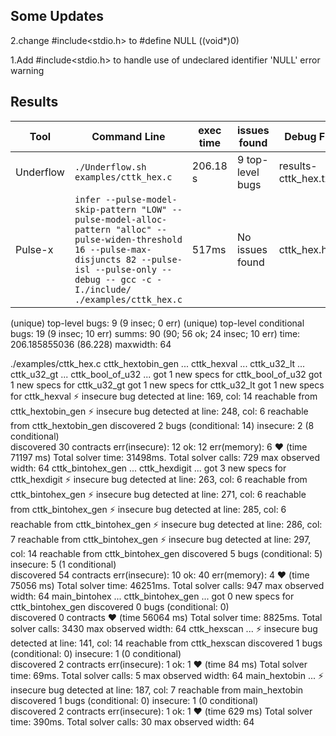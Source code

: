 ## Some Updates
2.change #include<stdio.h> to #define NULL ((void*)0)

1.Add #include<stdio.h> to handle use of undeclared identifier 'NULL' error warning

## Results

|Tool|Command Line|exec time|issues found|Debug File|
|----------------|-------------------------------|-----------------------------|---------------------------|-----|
|Underflow|`./Underflow.sh examples/cttk_hex.c`|206.18 s|9 top-level bugs|results-cttk_hex.txt|
|Pulse-x|`infer --pulse-model-skip-pattern "LOW" --pulse-model-alloc-pattern "alloc" --pulse-widen-threshold 16 --pulse-max-disjuncts 82 --pulse-isl --pulse-only --debug -- gcc -c -I./include/ ./examples/cttk_hex.c`|517ms|No issues found|cttk_hex.html|



(unique) top-level bugs:
    9 (9 insec; 0 err)
(unique) top-level conditional bugs:
    19 (9 insec; 10 err)
summs:
    90 (90; 56 ok; 24 insec; 10 err)
time: 
    206.185855036 (86.228)
maxwidth: 64




./examples/cttk_hex.c
  cttk_hextobin_gen ... 
    cttk_hexval ... 
      cttk_u32_lt ... 
        cttk_u32_gt ... 
          cttk_bool_of_u32 ... 
          got 1 new specs for cttk_bool_of_u32
        got 1 new specs for cttk_u32_gt
      got 1 new specs for cttk_u32_lt
    got 1 new specs for cttk_hexval
  ⚡ insecure bug detected at line: 169, col: 14 reachable from cttk_hextobin_gen
  ⚡ insecure bug detected at line: 248, col: 6 reachable from cttk_hextobin_gen
  discovered 2 bugs (conditional: 14)  insecure: 2 (8 conditional)  
  discovered 30 contracts    err(insecure): 12   ok: 12   err(memory): 6  ❤   (time 71197 ms)
  Total solver time: 31498ms. Total solver calls: 729
  max observed width: 64
  cttk_bintohex_gen ... 
    cttk_hexdigit ... 
    got 3 new specs for cttk_hexdigit
  ⚡ insecure bug detected at line: 263, col: 6 reachable from cttk_bintohex_gen
  ⚡ insecure bug detected at line: 271, col: 6 reachable from cttk_bintohex_gen
  ⚡ insecure bug detected at line: 285, col: 6 reachable from cttk_bintohex_gen
  ⚡ insecure bug detected at line: 286, col: 7 reachable from cttk_bintohex_gen
  ⚡ insecure bug detected at line: 297, col: 14 reachable from cttk_bintohex_gen
  discovered 5 bugs (conditional: 5)  insecure: 5 (1 conditional)  
  discovered 54 contracts    err(insecure): 10   ok: 40   err(memory): 4  ❤   (time 75056 ms)
  Total solver time: 46251ms. Total solver calls: 947
  max observed width: 64
  main_bintohex ... 
    cttk_bintohex_gen ... 
    got 0 new specs for cttk_bintohex_gen
  discovered 0 bugs (conditional: 0)  
  discovered 0 contracts   ❤   (time 56064 ms)
  Total solver time: 8825ms. Total solver calls: 3430
  max observed width: 64
  cttk_hexscan ... 
  ⚡ insecure bug detected at line: 141, col: 14 reachable from cttk_hexscan
  discovered 1 bugs (conditional: 0)  insecure: 1 (0 conditional)  
  discovered 2 contracts    err(insecure): 1   ok: 1  ❤   (time 84 ms)
  Total solver time: 69ms. Total solver calls: 5
  max observed width: 64
  main_hextobin ... 
  ⚡ insecure bug detected at line: 187, col: 7 reachable from main_hextobin
  discovered 1 bugs (conditional: 0)  insecure: 1 (0 conditional)  
  discovered 2 contracts    err(insecure): 1   ok: 1  ❤   (time 629 ms)
  Total solver time: 390ms. Total solver calls: 30
  max observed width: 64

